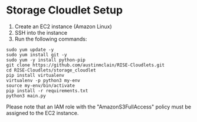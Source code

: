 # Storage Cloudlet Setup
1. Create an EC2 instance (Amazon Linux)
2. SSH into the instance
3. Run the following commands:
```
sudo yum update -y
sudo yum install git -y
sudo yum -y install python-pip
git clone https://github.com/austinmclain/RISE-Cloudlets.git
cd RISE-Cloudlets/storage_cloudlet
pip install virtualenv
virtualenv -p python3 my-env
source my-env/bin/activate
pip install -r requirements.txt
python3 main.py
```

Please note that an IAM role with the "AmazonS3FullAccess" policy must be assigned to the EC2 instance.
